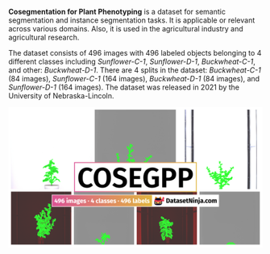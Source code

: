 **Cosegmentation for Plant Phenotyping** is a dataset for semantic segmentation and instance segmentation tasks. It is applicable or relevant across various domains. Also, it is used in the agricultural industry and agricultural research. 

The dataset consists of 496 images with 496 labeled objects belonging to 4 different classes including *Sunflower-C-1*, *Sunflower-D-1*, *Buckwheat-C-1*, and other: *Buckwheat-D-1*. There are 4 splits in the dataset: *Buckwheat-C-1* (84 images), *Sunflower-C-1* (164 images), *Buckwheat-D-1* (84 images), and *Sunflower-D-1* (164 images). The dataset was released in 2021 by the University of Nebraska-Lincoln.

<img src="https://github.com/dataset-ninja/cosegpp/raw/main/visualizations/poster.png">
